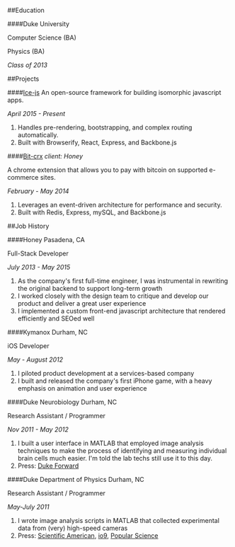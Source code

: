 ##Education

####Duke University

Computer Science (BA)

Physics (BA)

*Class of 2013*


##Projects

####[Ice-js](https://github.com/coltonTB/ice-js)
An open-source framework for building isomorphic javascript apps. 

*April 2015 - Present*

1. Handles pre-rendering, bootstrapping, and complex routing automatically. 
1. Built with Browserify, React, Express, and Backbone.js


####[Bit-crx](https://github.com/coltonTB/bit-crx)
*client: Honey*

A chrome extension that allows you to pay with bitcoin on supported e-commerce sites.

*February - May 2014*

1. Leverages an event-driven architecture for performance and security. 
1. Built with Redis, Express, mySQL, and Backbone.js


##Job History

####Honey
Pasadena, CA

Full-Stack Developer

*July 2013 - May 2015*

1. As the company's first full-time engineer, I was instrumental in rewriting the original backend to support long-term growth
1. I worked closely with the design team to critique and develop our product and deliver a great user experience
1. I implemented a custom front-end javascript architecture that rendered efficiently and SEOed well


####Kymanox
Durham, NC

iOS Developer

*May - August 2012*

1. I piloted product development at a services-based company
1. I built and released the company's first iPhone game, with a heavy emphasis on animation and user experience


####Duke Neurobiology
Durham, NC

Research Assistant / Programmer

*Nov 2011 - May 2012*

1. I built a user interface in MATLAB that employed image analysis techniques to make the process of identifying and measuring individual brain cells much easier. I'm told the lab techs still use it to this day.
1. Press: [Duke Forward](http://dukeforward.duke.edu/news/duke-neurobiologist-richard-mooney-reveals-some-surprising-parallels-betwee)


####Duke Department of Physics
Durham, NC 

Research Assistant / Programmer

*May-July 2011*

1. I wrote image analysis scripts in MATLAB that collected experimental data from (very) high-speed cameras
1. Press: [Scientific American](http://www.scientificamerican.com/podcast/episode/granular-materials-could-thwart-missiles/), [io9](http://io9.com/new-missile-study-reveals-a-terrible-setback-in-fight-a-1697060546), [Popular Science](http://www.popsci.com/physics-proves-grainy-soil-good-stopping-missiles?dom=tw&src=SOC)


